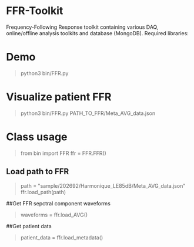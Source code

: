 # FFR-Toolkit

Frequency-Following Response toolkit containing various DAQ, online/offline analysis toolkits and database (MongoDB). Required libraries:


# Demo

> python3 bin/FFR.py

# Visualize patient FFR

> python3 bin/FFR.py PATH_TO_FFR/Meta_AVG_data.json

# Class usage

> from bin import FFR
> ffr = FFR.FFR()

## Load path to FFR
> path = "sample/202692/Harmonique_LE85dB/Meta_AVG_data.json"
> ffr.load_path(path)

##Get FFR sepctral component waveforms
> waveforms = ffr.load_AVG()

##Get patient data
> patient_data = ffr.load_metadata()
